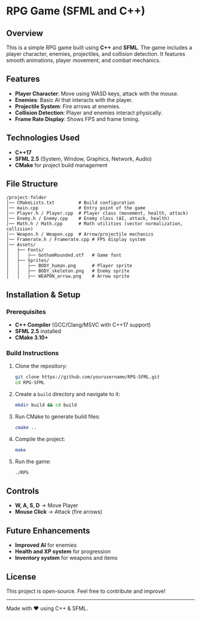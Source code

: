 # RPG Game (SFML and C++)

## Overview
This is a simple RPG game built using **C++** and **SFML**. The game includes a player character, enemies, projectiles, and collision detection. It features smooth animations, player movement, and combat mechanics.

## Features
- **Player Character**: Move using WASD keys, attack with the mouse.
- **Enemies**: Basic AI that interacts with the player.
- **Projectile System**: Fire arrows at enemies.
- **Collision Detection**: Player and enemies interact physically.
- **Frame Rate Display**: Shows FPS and frame timing.

## Technologies Used
- **C++17**
- **SFML 2.5** (System, Window, Graphics, Network, Audio)
- **CMake** for project build management

## File Structure
```
/project-folder
│── CMakeLists.txt         # Build configuration
│── main.cpp               # Entry point of the game
│── Player.h / Player.cpp  # Player class (movement, health, attack)
│── Enemy.h / Enemy.cpp    # Enemy class (AI, attack, health)
│── Math.h / Math.cpp      # Math utilities (vector normalization, collision)
│── Weapon.h / Weapon.cpp  # Arrow/projectile mechanics
│── Framerate.h / Framerate.cpp # FPS display system
│── Assets/
│   ├── Fonts/
│   │   ├── GothamRounded.otf   # Game font
│   ├── Sprites/
│   │   ├── BODY_human.png      # Player sprite
│   │   ├── BODY_skeleton.png   # Enemy sprite
│   │   ├── WEAPON_arrow.png    # Arrow sprite
```

## Installation & Setup
### Prerequisites
- **C++ Compiler** (GCC/Clang/MSVC with C++17 support)
- **SFML 2.5** installed
- **CMake 3.10+**

### Build Instructions
1. Clone the repository:
   ```sh
   git clone https://github.com/yourusername/RPG-SFML.git
   cd RPG-SFML
   ```
2. Create a `build` directory and navigate to it:
   ```sh
   mkdir build && cd build
   ```
3. Run CMake to generate build files:
   ```sh
   cmake ..
   ```
4. Compile the project:
   ```sh
   make
   ```
5. Run the game:
   ```sh
   ./RPG
   ```

## Controls
- **W, A, S, D** → Move Player
- **Mouse Click** → Attack (fire arrows)

## Future Enhancements
- **Improved AI** for enemies
- **Health and XP system** for progression
- **Inventory system** for weapons and items

## License
This project is open-source. Feel free to contribute and improve!

---
Made with ❤️ using C++ & SFML.

